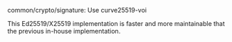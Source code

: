 common/crypto/signature: Use curve25519-voi

This Ed25519/X25519 implementation is faster and more maintainable that
the previous in-house implementation.
